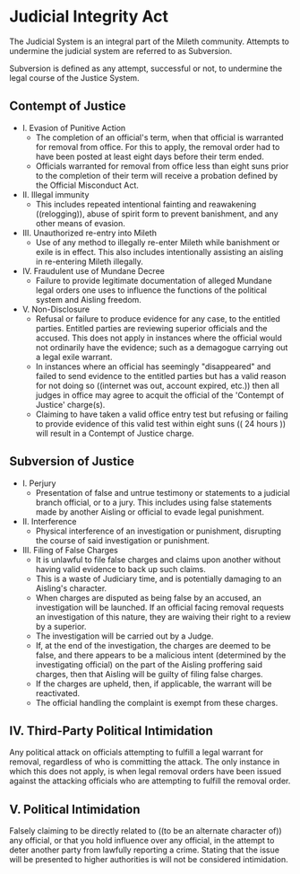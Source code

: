 # Judicial Integrity Act

The Judicial System is an integral part of the Mileth community. Attempts to undermine the judicial system are referred to as Subversion.

Subversion is defined as any attempt, successful or not, to undermine the legal course of the Justice System.

## Contempt of Justice

- I. Evasion of Punitive Action
  - The completion of an official's term, when that official is warranted for removal from office. For this to apply, the removal order had to have been posted at least eight days before their term ended.
  - Officials warranted for removal from office less than eight suns prior to the completion of their term will receive a probation defined by the Official Misconduct Act.
- II. Illegal immunity
  - This includes repeated intentional fainting and reawakening ((relogging)), abuse of spirit form to prevent banishment, and any other means of evasion.
- III. Unauthorized re-entry into Mileth
  - Use of any method to illegally re-enter Mileth while banishment or exile is in effect. This also includes intentionally assisting an aisling in re-entering Mileth illegally.
- IV. Fraudulent use of Mundane Decree
  - Failure to provide legitimate documentation of alleged Mundane legal orders one uses to influence the functions of the political system and Aisling freedom.
- V. Non-Disclosure
  - Refusal or failure to produce evidence for any case, to the entitled parties. Entitled parties are reviewing superior officials and the accused. This does not apply in instances where the official would not ordinarily have the evidence; such as a demagogue carrying out a legal exile warrant.
  - In instances where an official has seemingly "disappeared" and failed to send evidence to the entitled parties but has a valid reason for not doing so ((internet was out, account expired, etc.)) then all judges in office may agree to acquit the official of the 'Contempt of Justice' charge(s).
  - Claiming to have taken a valid office entry test but refusing or failing to provide evidence of this valid test within eight suns (( 24 hours )) will result in a Contempt of Justice charge.

## Subversion of Justice

- I. Perjury
  - Presentation of false and untrue testimony or statements to a judicial branch official, or to a jury. This includes using false statements made by another Aisling or official to evade legal punishment.
- II. Interference
  - Physical interference of an investigation or punishment, disrupting the course of said investigation or punishment.
- III. Filing of False Charges
  - It is unlawful to file false charges and claims upon another without having valid evidence to back up such claims.
  - This is a waste of Judiciary time, and is potentially damaging to an Aisling's character.
  - When charges are disputed as being false by an accused, an investigation will be launched. If an official facing removal requests an investigation of this nature, they are waiving their right to a review by a superior.
  - The investigation will be carried out by a Judge.
  - If, at the end of the investigation, the charges are deemed to be false, and there appears to be a malicious intent (determined by the investigating official) on the part of the Aisling proffering said charges, then that Aisling will be guilty of filing false charges.
  - If the charges are upheld, then, if applicable, the warrant will be reactivated.
  - The official handling the complaint is exempt from these charges.

## IV. Third-Party Political Intimidation

Any political attack on officials attempting to fulfill a legal warrant for removal, regardless of who is committing the attack. The only instance in which this does not apply, is when legal removal orders have been issued against the attacking officials who are attempting to fulfill the removal order.

## V. Political Intimidation

Falsely claiming to be directly related to ((to be an alternate character of)) any official, or that you hold influence over any official, in the attempt to deter another party from lawfully reporting a crime. Stating that the issue will be presented to higher authorities is will not be considered intimidation.
